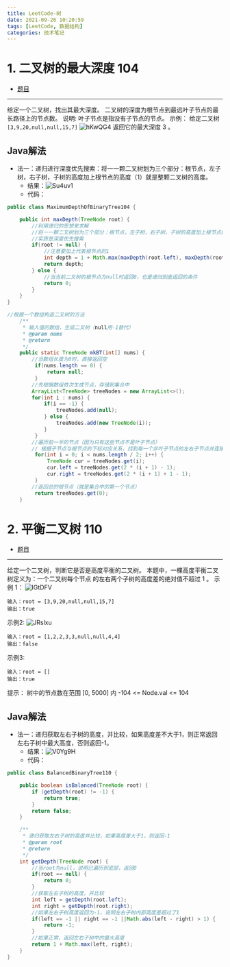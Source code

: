 ```yaml
---
title: LeetCode-树
date: 2021-09-26 10:20:59
tags: [LeetCode, 数据结构]
categories: 技术笔记
---
```


# 1. 二叉树的最大深度 104

* [题目](https://leetcode-cn.com/problems/maximum-depth-of-binary-tree/)
---
给定一个二叉树，找出其最大深度。
二叉树的深度为根节点到最远叶子节点的最长路径上的节点数。
说明: 叶子节点是指没有子节点的节点。
示例：
给定二叉树 `[3,9,20,null,null,15,7]`
![hKwQG4](https://gitee.com/zhangjie0524/picgo/raw/master/uPic/hKwQG4.png)
返回它的最大深度 3 。

## Java解法

* 法一：递归进行深度优先搜索：将一一颗二叉树划为三个部分：根节点，左子树，右子树，子树的高度加上根节点的高度（1）就是整颗二叉树的高度。
  * 结果：![Su4uv1](https://gitee.com/zhangjie0524/picgo/raw/master/uPic/Su4uv1.png)
  * 代码：
```java
public class MaximumDepthOfBinaryTree104 {

    public int maxDepth(TreeNode root) {
        //利用递归的思想来求解
        //将一一颗二叉树划为三个部分：根节点，左子树，右子树，子树的高度加上根节点的高度（1）就是整颗二叉树的高度
        //实质是深度优先搜索
        if(root != null) {
            //注意要加上代表根节点的1
            int depth = 1 + Math.max(maxDepth(root.left), maxDepth(root.right));
            return depth;
        } else {
            //当当前二叉树的根节点为null时返回0，也是递归到底返回的条件
            return 0;
        }
    }
}

//根据一个数组构造二叉树的方法
    /**
     * 输入值的数组，生成二叉树（null用-1替代）
     * @param nums
     * @return
     */
    public static TreeNode mkBT(int[] nums) {
        //当数组长度为0时，直接返回空
         if(nums.length == 0) {
             return null;
         }
        //先根据数组依次生成节点，存储到集合中
        ArrayList<TreeNode> treeNodes = new ArrayList<>();
        for(int i : nums) {
            if(i == -1) {
                treeNodes.add(null);
            } else {
                treeNodes.add(new TreeNode(i));
            }
         }
        //遍历前一半的节点（因为只有这些节点不是叶子节点）
        // 根据子节点与根节点的下标对应关系，找到每一个非叶子节点的左右子节点并连接
         for(int i = 0; i < nums.length / 2; i++) {
             TreeNode cur = treeNodes.get(i);
             cur.left = treeNodes.get(2 * (i + 1) - 1);
             cur.right = treeNodes.get(2 * (i + 1) + 1 - 1);
         }
        //返回总的根节点（就是集合中的第一个节点）
         return treeNodes.get(0);
    }
```

# 2. 平衡二叉树 110

* [题目](https://leetcode-cn.com/problems/balanced-binary-tree/)
---
给定一个二叉树，判断它是否是高度平衡的二叉树。
本题中，一棵高度平衡二叉树定义为：一个二叉树每个节点 的左右两个子树的高度差的绝对值不超过 1 。
示例 1：
![IGtDFV](https://gitee.com/zhangjie0524/picgo/raw/master/uPic/IGtDFV.jpg)
```
输入：root = [3,9,20,null,null,15,7]
输出：true
```
示例2:
![JRslxu](https://gitee.com/zhangjie0524/picgo/raw/master/uPic/JRslxu.jpg)
```
输入：root = [1,2,2,3,3,null,null,4,4]
输出：false
```
示例3:
```
输入：root = []
输出：true
```
提示：
 树中的节点数在范围 [0, 5000] 内
 -104 <= Node.val <= 104

## Java解法

* 法一：递归获取左右子树的高度，并比较，如果高度差不大于1，则正常返回左右子树中最大高度，否则返回-1。
  * 结果：![V0Yg9H](https://gitee.com/zhangjie0524/picgo/raw/master/uPic/V0Yg9H.png)
  * 代码：
```java
public class BalancedBinaryTree110 {

    public boolean isBalanced(TreeNode root) {
        if (getDepth(root) != -1) {
            return true;
        }
        return false;
    }

    /**
     * 递归获取左右子树的高度并比较，如果高度差大于1，则返回-1
     * @param root
     * @return
     */
    int getDepth(TreeNode root) {
        //当root为null，说明已遍历到底部，返回0
        if(root == null) {
            return 0;
        }
        //获取左右子树的高度，并比较
        int left = getDepth(root.left);
        int right = getDepth(root.right);
        //如果左右子树高度返回为-1，说明左右子树内部高度差超过了1
        if(left == -1 || right == -1 ||Math.abs(left - right) > 1) {
            return -1;
        }
        //如果正常，返回左右子树中的最大高度
        return 1 + Math.max(left, right);
    }
}
```


